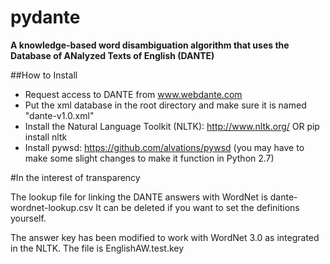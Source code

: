 pydante
=======

**A knowledge-based word disambiguation algorithm that uses the Database of ANalyzed Texts of English (DANTE)**

##How to Install

 - Request access to DANTE from www.webdante.com
 - Put the xml database in the root directory and make sure it is named "dante-v1.0.xml"
 - Install the Natural Language Toolkit (NLTK): http://www.nltk.org/ OR pip install nltk
 - Install pywsd: https://github.com/alvations/pywsd (you may have to make some slight changes to make it function in Python 2.7)

#In the interest of transparency

The lookup file for linking the DANTE answers with WordNet is dante-wordnet-lookup.csv
It can be deleted if you want to set the definitions yourself.

The answer key has been modified to work with WordNet 3.0 as integrated in the NLTK. The file is EnglishAW.test.key
